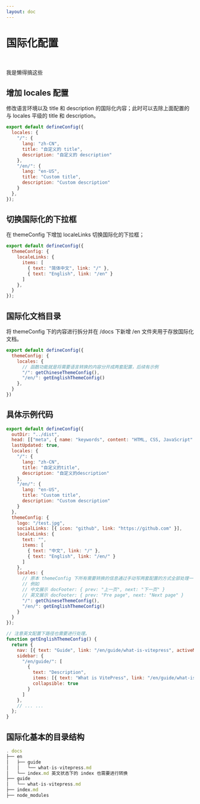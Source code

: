 ```yaml
---
layout: doc
---
```


# 国际化配置



<br>

  <el-alert title="作者：65岁退休Coder
链接：https://juejin.cn/post/7164276166084263972
来源：稀土掘金
著作权归作者所有。商业转载请联系作者获得授权，非商业转载请注明出处。" type="info" />



我是懒得搞这些





## 增加 locales 配置

修改语言环境以及 title 和 description 的国际化内容；此时可以去除上面配置的与 locales 平级的 title 和 description。

```js
export default defineConfig({
  locales: {
    "/": {
      lang: "zh-CN",
      title: "自定义的 title",
      description: "自定义的 description"
    },
    "/en/": {
      lang: "en-US",
      title: "Custom title",
      description: "Custom description"
    }
  },
});
```



## 切换国际化的下拉框

在 themeConfig 下增加 localeLinks 切换国际化的下拉框；

```js
export default defineConfig({
  themeConfig: {
    localeLinks: {
      items: [
        { text: "简体中文", link: "/" },
        { text: "English", link: "/en" }
      ]
    },
  }
});
```



## 国际化文档目录

将 themeConfig 下的内容进行拆分并在 /docs 下新增 /en 文件夹用于存放国际化文档。

```js
export default defineConfig({
  themeConfig: {
    locales: {
      // 函数功能就是将需要语言转换的内容分开成两套配置，后续有示例
      "/": getChineseThemeConfig(),
      "/en/": getEnglishThemeConfig()
    },
  }
})
```




## 具体示例代码

```js
export default defineConfig({
  outDir: "../dist",
  head: [["meta", { name: "keywords", content: "HTML, CSS, JavaScript" }]],
  lastUpdated: true,
  locales: {
    "/": {
      lang: "zh-CN",
      title: "自定义的title",
      description: "自定义的description"
    },
    "/en/": {
      lang: "en-US",
      title: "Custom title",
      description: "Custom description"
    }
  },
  themeConfig: {
    logo: "/test.jpg",
    socialLinks: [{ icon: "github", link: "https://github.com" }],
    localeLinks: {
      text: "",
      items: [
        { text: "中文", link: "/" },
        { text: "English", link: "/en/" }
      ]
    },
    locales: {
      // 原本 themeConfig 下所有需要转换的信息通过手动写两套配置的方式全部处理一下
      // 例如 
      // 中文展示 docFooter: { prev: "上一页", next: "下一页" }
      // 英文展示 docFooter: { prev: "Pre page", next: "Next page" }
      "/": getChineseThemeConfig(),
      "/en/": getEnglishThemeConfig()
    }
  }
});

// 注意英文配置下路径也需要进行处理。
function getEnglishThemeConfig() {
  return {
    nav: [{ text: "Guide", link: "/en/guide/what-is-vitepress", activeMatch: "/en/guide/" }],
    sidebar: {
      "/en/guide/": [
        {
          text: "Description",
          items: [{ text: "What is VitePress", link: "/en/guide/what-is-vitepress" }],
          collapsible: true
        }
      ]
    },
    // ... ...
  };
}
```



## 国际化基本的目录结构

```js
. docs
├── en
│   ├── guide
│   │   └── what-is-vitepress.md
│   └── index.md 英文状态下的 index 也需要进行转换
├── guide
│   └── what-is-vitepress.md
├── index.md
├── node_modules
```



